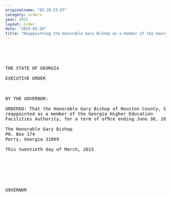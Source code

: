 ```yaml
---
originalname: "03.20.15.07"
category: orders
year: 2015
layout: order
date: "2015-03-20"
title: "Reappointing the Honorable Gary Bishop as a member of the Georgia Higher Education Facilities Authority"
---
```

<pre>
 

 

THE STATE OF GEORGIA

EXECUTIVE ORDER

 

BY THE GOVERNOR:

ORDERED: That the Honorable Gary Bishop of Houston County, Georgia, is
reappointed as a member of the Georgia Higher Education
Facilities Authority, for a term of ofﬁce ending June 30, 2016.

The Honorable Gary Bishop
PO. Box 174
Perry, Georgia 31069

This twentieth day of March, 2015

 
 
  

    

GOVERNOR

 

 

</pre>
